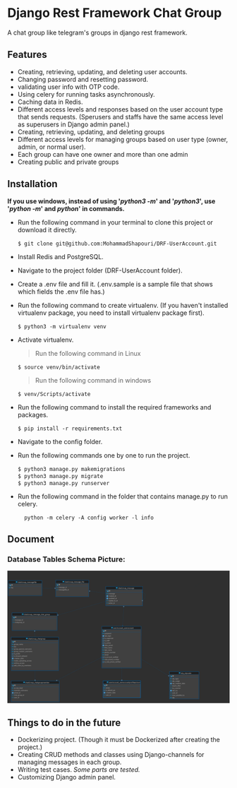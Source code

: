 
# Django Rest Framework Chat Group

A chat group like telegram's groups in django rest framework.


## Features
* Creating, retrieving, updating, and deleting user accounts.
* Changing password and resetting password.
* validating user info with OTP code.
* Using celery for running tasks asynchronously.
* Caching data in Redis.
* Different access levels and responses based on the user account type that sends requests. (Sperusers and staffs have the same access level as superusers in
  Django admin panel.)
* Creating, retrieving, updating, and deleting groups
* Different access levels for managing groups based on user type (owner, admin, or normal user).
* Each group can have one owner and more than one admin
* Creating public and private groups



## Installation
__If you use windows, instead of using '_python3 -m_' and '_python3_', use '_python -m_' and _python_' in commands.__
* Run the following command in your terminal to clone this project or download it directly.
    ```
    $ git clone git@github.com:MohammadShapouri/DRF-UserAccount.git
    ```
* Install Redis and PostgreSQL.

* Navigate to the project folder (DRF-UserAccount folder).

* Create a .env file and fill it. (.env.sample is a sample file that shows which fields the .env file has.)

* Run the following command to create virtualenv. (If you haven't installed virtualenv package, you need to install virtualenv package first).
    ```
    $ python3 -m virtualenv venv
    ```

* Activate virtualenv.
    > Run the following command in Linux
    ```
    $ source venv/bin/activate
    ```
    > Run the following command in windows
    ```
    $ venv/Scripts/activate
    ```


* Run the following command to install the required frameworks and packages.
    ```
    $ pip install -r requirements.txt
    ```

* Navigate to the config folder.

* Run the following commands one by one to run the project.
    ```
    $ python3 manage.py makemigrations
    $ python3 manage.py migrate
    $ python3 manage.py runserver
    ```

* Run the following command in the folder that contains manage.py to run celery.
  ```
    python -m celery -A config worker -l info

  ```


## Document
### Database Tables Schema Picture:
![database tables schema picture](https://github.com/MohammadShapouri/DRF-ChatGroup/blob/main/docs/database-tables-schema.png?raw=true)



## Things to do in the future
* Dockerizing project. (Though it must be Dockerized after creating the project.)
* Creating CRUD methods and classes using Django-channels for managing messages in each group.
* Writing test cases. _Some parts are tested._
* Customizing Django admin panel.

